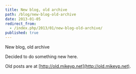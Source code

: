 ```yaml
---
title: New blog, old archive
path: /blog/new-blog-old-archive
date: 2013-01-05
redirect_from:
  - /index.php/2013/01/new-blog-old-archive/
published: true
---
```


New blog, old archive

Decided to do something new here.

Old posts are at [http://old.mikeyp.net](http://old.mikeyp.net).
